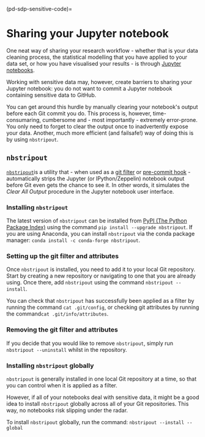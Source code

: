 (pd-sdp-sensitive-code)=

# Sharing your Jupyter notebook

One neat way of sharing your research workflow - whether that is your data cleaning process, the statistical modelling that you have applied to your data set, or how you have visualised your results  - is through [Jupyter notebooks](https://hub.gke2.mybinder.org/user/ipython-ipython-in-depth-yx75f3x5/notebooks/examples/Notebook/Notebook%20Basics.ipynb).

Working with sensitive data may, however, create barriers to sharing your Jupyter notebook: you do not want to commit a Jupyter notebook containing sensitive data to GitHub.

You can get around this hurdle by manually clearing your notebook's output before each Git commit you do. 
This process is, however, time-consumaring, cumbersome and - most importantly - extremely error-prone. 
You only need to forget to clear the output once to inadvertently expose your data. 
Another, much more efficient (and failsafe!) way of doing this is by using `nbstripout`.

## `nbstripout`

[`nbstripout`](https://pypi.org/project/nbstripout/)is a utility that - when used as a [git filter](https://git-scm.com/docs/gitattributes#_filter) or [pre-commit hook](https://git-scm.com/docs/githooks#_pre_commit) - automatically strips the Jupyter (or IPython/Zeppelin) notebook output before Git even gets the chance to see it.
In other words, it simulates the *Clear All Output* procedure in the Jupyter notebook user interface.

### Installing `nbstripout`

The latest version of `nbstripout` can be installed from [PyPI (The Python Package Index)](https://pypi.org) using the command `pip install --upgrade nbstripout`.
If you are using Anaconda, you can install `nbstripout` via the conda package manager: `conda install -c conda-forge nbstripout`.

### Setting up the git filter and attributes

Once `nbstripout` is installed, you need to add it to your local Git repository.
Start by creating a new repository or navigating to one that you are already using. Once there, add `nbstripout` using the command `nbstripout --install`.

You can check that `nbstripout` has successfully been applied as a filter by running the command `cat .git/config`, or checking git attributes by running the command`cat .git/info/attributes`.

### Removing the git filter and attributes

If you decide that you would like to remove `nbstripout`, simply run `nbstripout --uninstall` whilst in the repository.

### Installing `nbstripout` globally

`nbstripout` is generally installed in one local Git repository at a time, so that you can control when it is applied as a filter.

However, if all of your notebooks deal with sensitive data, it might be a good idea to  install `nbstripout` globally across all of your Git repositories.
This way, no notebooks risk slipping under the radar. 

To install `nbstripout` globally, run the command: `nbstripout --install --global`
